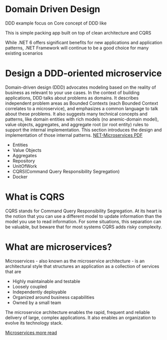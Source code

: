# Domain Driven Design
DDD example focus on Core concept of DDD like

This is simple packing app built on top of clean architecture and CQRS 

While .NET 6 offers significant benefits for new applications and application patterns, .NET Framework 
will continue to be a good choice for many existing scenarios


# Design a DDD-oriented microservice
Domain-driven design (DDD) advocates modeling based on the reality of business as relevant to your use cases. In the context of building applications, DDD talks about problems as domains. It describes independent problem areas as Bounded Contexts (each Bounded Context correlates to a microservice), and emphasizes a common language to talk about these problems. It also suggests many technical concepts and patterns, like domain entities with rich models (no anemic-domain model), value objects, aggregates, and aggregate root (or root entity) rules to support the internal implementation. This section introduces the design and implementation of those internal patterns.
[NET-Microservices PDF](https://github.com/dotnet-architecture/eBooks/raw/main/current/microservices/NET-Microservices-Architecture-for-Containerized-NET-Applications.pdf?WT.mc_id=dotnet-35129-website)
- Entities
- Value Objects
- Aggregates
- Repository
- UnitOfWork
- CQRS(Command Query Responsibility Segregation)
- Docker

# What is CQRS
 CQRS stands for Command Query Responsibility Segregation. At its heart is the notion that you can use a different model to update information than the model you use to read information. For some situations, this separation can be valuable, but beware that for most systems CQRS adds risky complexity.

# What are microservices?
Microservices - also known as the microservice architecture - is an architectural style that structures an application as a collection of services that are

- Highly maintainable and testable
- Loosely coupled
- Independently deployable
- Organized around business capabilities
- Owned by a small team


The microservice architecture enables the rapid, frequent and reliable delivery of large, complex applications. It also enables an organization to evolve its technology stack.


[Microservices more read](hhttps://microservices.io)